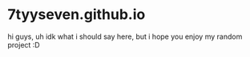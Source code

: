 # 7tyyseven.github.io
hi guys, uh idk what i should say here, but i hope you enjoy my random project :D
